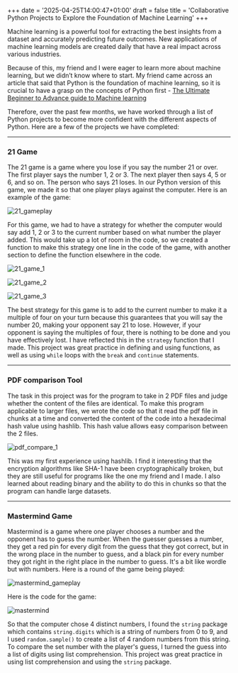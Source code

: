 +++
date = '2025-04-25T14:00:47+01:00'
draft = false
title = 'Collaborative Python Projects to Explore the Foundation of Machine Learning'
+++

Machine learning is a powerful tool for extracting the best insights from a dataset and accurately predicting future outcomes. New applications of machine learning models are created daily that have a real impact across various industries. 

Because of this, my friend and I were eager to learn more about machine learning, but we didn’t know where to start. My friend came across an article that said that Python is the foundation of machine learning, so it is crucial to have a grasp on the concepts of Python first - [The Ultimate Beginner to Advance guide to Machine learning](https://pub.towardsai.net/the-ultimate-beginner-to-advance-guide-to-machine-learning-b4dd361aefbb)

Therefore, over the past few months, we have worked through a list of Python projects to become more confident with the different aspects of Python. Here are a few of the projects we have completed:

---

### 21 Game

The 21 game is a game where you lose if you say the number 21 or over. The first player says the number 1, 2 or 3. The next player then says 4, 5 or 6, and so on. The person who says 21 loses. In our Python version of this game, we made it so that one player plays against the computer. Here is an example of the game:

![21_gameplay](/img/21_gameplay.png)

For this game, we had to have a strategy for whether the computer would say add 1, 2 or 3 to the current number based on what number the player added. This would take up a lot of room in the code, so we created a function to make this strategy one line in the code of the game, with another section to define the function elsewhere in the code.

![21_game_1](/img/21_game_1.png)


![21_game_2](/img/21_game_2.png)


![21_game_3](/img/21_game_3.png)

The best strategy for this game is to add to the current number to make it a multiple of four on your turn because this guarantees that you will say the number 20, making your opponent say 21 to lose. However, if your opponent is saying the multiples of four, there is nothing to be done and you have effectively lost. I have reflected this in the `strategy` function that I made. This project was great practice in defining and using functions, as well as using `while` loops with the `break` and `continue` statements.

---

### PDF comparison Tool

The task in this project was for the program to take in 2 PDF files and judge whether the content of the files are identical. To make this program applicable to larger files, we wrote the code so that it read the pdf file in chunks at a time and converted the content of the code into a hexadecimal hash value using hashlib. This hash value allows easy comparison between the 2 files.

![pdf_compare_1](/img/pdf_compare_1.png) 

This was my first experience using hashlib. I find it interesting that the encryption algorithms like SHA-1 have been cryptographically broken, but they are still useful for programs like the one my friend and I made. I also learned about reading binary and the ability to do this in chunks so that the program can handle large datasets.

---

### Mastermind Game

Mastermind is a game where one player chooses a number and the opponent has to guess the number. When the guesser guesses a number, they get a red pin for every digit from the guess that they got correct, but in the wrong place in the number to guess, and a black pin for every number they got right in the right place in the number to guess. It's a bit like wordle but with numbers. Here is a round of the game being played:

![mastermind_gameplay](/img/mastermind_gameplay.png)

Here is the code for the game:

![mastermind](/img/mastermind.png)

So that the computer chose 4 distinct numbers, I found the `string` package which contains `string.digits` which is a string of numbers from 0 to 9, and I used `random.sample()` to create a list of 4 random numbers from this string. To compare the set number with the player's guess, I turned the guess into a list of digits using list comprehension. This project was great practice in using list comprehension and using the `string` package.


